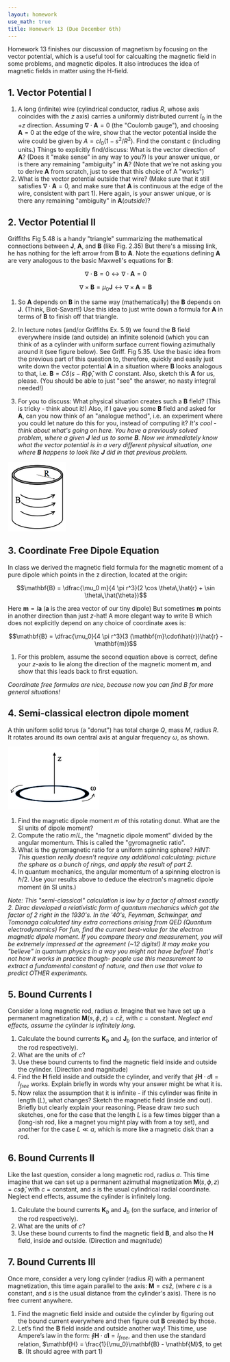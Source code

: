 ```yaml
---
layout: homework
use_math: true
title: Homework 13 (Due December 6th)
---
```


Homework 13 finishes our discussion of magnetism by focusing on the vector potential, which is a useful tool for calcualting the magnetic field in some problems, and magnetic dipoles. It also introduces the idea of magnetic fields in matter using the H-field.


## 1. Vector Potential I
1. A long (infinite) wire (cylindrical conductor, radius $R$, whose axis coincides with the $z$ axis) carries a uniformly distributed current $I_0$ in the $+z$ direction. Assuming $\nabla \cdot \mathbf{A} = 0$ (the "Coulomb gauge"), and choosing $\mathbf{A}=0$ at the edge of the wire, show that the vector potential inside the wire could be given by $A= c I_0(1-s^2/R^2)$.  Find the constant $c$ (including units.) Things to explicitly find/discuss: What is the vector direction of $\mathbf{A}$? (Does it "make sense" in any way to you?)  Is your answer unique, or is there any remaining "ambiguity" in $\mathbf{A}$? (Note that we're not asking you to derive $\mathbf{A}$ from scratch, just to see that this choice of A "works")
2. What is the vector potential outside that wire? (Make sure that it still satisfies $\nabla \cdot \mathbf{A} = 0$, and make sure that $\mathbf{A}$ is continuous at the edge of the wire, consistent with part 1).  Here again, is your answer unique, or is there any remaining "ambiguity" in $\mathbf{A}(outside)$?

## 2. Vector Potential II
Griffiths Fig 5.48 is a handy "triangle" summarizing the mathematical connections between $\mathbf{J}$, $\mathbf{A}$, and $\mathbf{B}$ (like Fig. 2.35) But there's a missing link, he has nothing for the left arrow from $\mathbf{B}$ to $\mathbf{A}$. Note the equations defining $\mathbf{A}$ are very analogous to the basic Maxwell's equations for $\mathbf{B}$:

$$\nabla \cdot \mathbf{B} = 0 \leftrightarrow \nabla \cdot \mathbf{A} = 0$$

$$\nabla \times \mathbf{B} = \mu_0\mathbf{J} \leftrightarrow \nabla \times \mathbf{A} = \mathbf{B}$$

1. So $\mathbf{A}$ depends on $\mathbf{B}$ in the same way (mathematically) the $\mathbf{B}$ depends on $\mathbf{J}$. (Think, Biot-Savart!) Use this idea to just write down a formula for $\mathbf{A}$ in terms of $\mathbf{B}$ to finish off that triangle.

2. In lecture notes (and/or Griffiths Ex. 5.9) we found the $\mathbf{B}$ field everywhere inside (and outside) an infinite solenoid (which you can think of as a cylinder with uniform surface current flowing azimuthally around it (see figure below). See Griff. Fig 5.35. Use the basic idea from the previous part of this question to, therefore, quickly and easily just write down the vector potential $\mathbf{A}$ in a situation where $\mathbf{B}$ looks analogous to that, i.e. $\mathbf{B} = C\delta(s-R)\hat{\phi}$, with $C$ constant. Also, sketch this $\mathbf{A}$ for us, please.  (You should be able to just "see" the answer, no nasty integral needed!)
3. For you to discuss: What physical situation creates such a $\mathbf{B}$ field? (This is tricky - think about it!) Also, if I gave you some $\mathbf{B}$ field and asked for $\mathbf{A}$, can you now think of an "analogue method", i.e. an experiment where you could let nature do this for you, instead of computing it?
*It's cool - think about what's going on here. You have a previously solved problem, where a given $\mathbf{J}$ led us to some $\mathbf{B}$. Now we immediately know what the vector potential is in a very different physical situation, one where $\mathbf{B}$ happens to look like $\mathbf{J}$ did in that previous problem.*

![Circulating B](./images/hw10/b_circulate.png)

## 3. Coordinate Free Dipole Equation

In class we derived the magnetic field formula for the magnetic moment of a pure dipole which points in the z direction, located at the origin:

$$\mathbf{B} = \dfrac{\mu_0 m}{4 \pi r^3}(2 \cos \theta\,\hat{r} + \sin \theta\,\hat{\theta})$$

Here $\mathbf{m}=I\mathbf{a}$ ($\mathbf{a}$ is the area vector of our tiny dipole) But sometimes $\mathbf{m}$ points in another direction than just $z$-hat! A more elegant way to write B which does not explicitly depend on any choice of coordinate axes is:

$$\mathbf{B} = \dfrac{\mu_0}{4 \pi r^3}(3 (\mathbf{m}\cdot\hat{r})\hat{r} - \mathbf{m})$$

1. For this problem, assume the second equation above is correct, define your $z$-axis to lie along the direction of the magnetic moment $\mathbf{m}$, and show that this leads back to first equation.

*Coordinate free formulas are nice, because now you can find B for more general situations!*

## 4. Semi-classical electron dipole moment


A thin uniform solid torus (a "donut") has total charge $Q$, mass $M$, radius $R$. It rotates around its own central axis at angular frequency $\omega$, as shown.

![Spinning Donut](./images/hw11/spinning_donut.png)


1. Find the magnetic dipole moment $m$ of this rotating donut. What are the SI units of dipole moment?
2. Compute the ratio $m/L$, the "magnetic dipole moment" divided by the angular momentum. This is called the "gyromagnetic ratio".
3. What is the gyromagnetic ratio for a uniform spinning sphere? *HINT: This question really doesn't require any additional calculating: picture the sphere as a bunch of rings, and apply the result of part 2.*
4. In quantum mechanics, the angular momentum of a spinning electron is $\hbar/2$. Use your results above to deduce the electron's magnetic dipole moment (in SI units.)

*Note: This "semi-classical" calculation is low by a factor of almost exactly 2. Dirac developed a relativistic form of quantum mechanics which got the factor of 2 right in the 1930's. In the '40's,  Feynman, Schwinger, and Tomonaga calculated tiny extra corrections arising from QED (Quantum electrodynamics) For fun, find the current best-value for the electron magnetic dipole moment. If you compare theory and measurement, you will be extremely impressed at the agreement (~12 digits!)  It may make you "believe" in quantum physics in a way you might not have before! That's not how it works in practice though- people use this measurement to extract a fundamental constant of nature, and then use that value to predict OTHER experiments.*

## 5. Bound Currents I

Consider a long magnetic rod, radius $a$. Imagine that we have set up a permanent magnetization $\mathbf{M}(s,\phi,z) = c \hat{z}$, with $c$ = constant.  *Neglect end effects, assume the cylinder is infinitely long.*

1. Calculate the bound currents $\mathbf{K}_b$ and $\mathbf{J}_b$ (on the surface, and interior of the rod respectively).
2. What are the units of $c$?
3. Use these bound currents to find the magnetic field inside and outside the cylinder. (Direction and magnitude)
4. Find the $\mathbf{H}$ field inside and outside the cylinder, and verify that $\oint \mathbf{H} \cdot d\mathbf{l} = I_{free}$ works. Explain briefly in words why your answer might be what it is.
6. Now relax the assumption that it is infinite - if this cylinder was finite in length ($L$), what changes? Sketch the magnetic field (inside and out). Briefly but clearly explain your reasoning.
Please draw *two* such sketches, one for the case that the length $L$ is a few times bigger than a (long-ish rod, like a magnet you might play with from a toy set),  and another for the case $L \ll a$, which is more like a magnetic disk than a rod.

## 6. Bound Currents II
Like the last question, consider a long magnetic rod, radius $a$.  This time imagine that we can set up a permanent azimuthal magnetization $\mathbf{M}(s,\phi,z) = c s \hat{\phi}$, with $c$ = constant, and $s$ is the usual cylindrical radial coordinate.  Neglect end effects, assume the cylinder is infinitely long.

1. Calculate the bound currents $\mathbf{K}_b$ and $\mathbf{J}_b$ (on the surface, and interior of the rod respectively).
2. What are the units of $c$?
3. Use these bound currents to find the magnetic field $\mathbf{B}$, and also the $\mathbf{H}$ field, inside and outside. (Direction and magnitude)

## 7. Bound Currents III
Once more, consider a very long cylinder (radius $R$) with a permanent magnetization, this time  again parallel to the axis: $\mathbf{M} = c s \hat{z}$, (where $c$ is a constant, and $s$ is the usual distance from the cylinder's axis).  There is no free current anywhere.

1. Find the magnetic field inside and outside the cylinder by figuring out the bound current everywhere and then figure out $\mathbf{B}$ created by those.
2. Let’s find the $\mathbf{B}$ field inside and outside another way! This time, use Ampere’s law in the form: $\oint \mathbf{H} \cdot d\mathbf{l} = I_{free}$, and then use the standard relation, $\mathbf{H} = \frac{1}{\mu_0}\mathbf{B} - \mathbf{M}$, to get $\mathbf{B}$. (It should agree with part 1)
